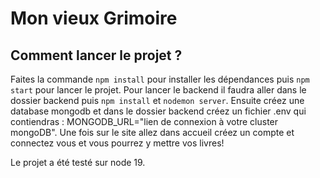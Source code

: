 # Mon vieux Grimoire


## Comment lancer le projet ? 

Faites la commande `npm install` pour installer les dépendances puis `npm start` pour lancer le projet.
Pour lancer le backend il faudra aller dans le dossier backend puis `npm install` et `nodemon server`.
Ensuite créez une database mongodb et dans le dossier backend créez un fichier .env qui contiendras : MONGODB_URL="lien de connexion à votre cluster mongoDB". Une fois sur le site allez dans accueil créez un compte et connectez vous et vous pourrez y mettre vos livres!

Le projet a été testé sur node 19. 